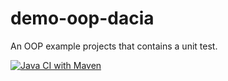 # demo-oop-dacia

An OOP example projects that contains a unit test.

[![Java CI with Maven](https://github.com/dumitrubogdanmihai/demo-oop-dacia/actions/workflows/maven.yml/badge.svg)](https://github.com/dumitrubogdanmihai/demo-oop-dacia/actions/workflows/maven.yml)
